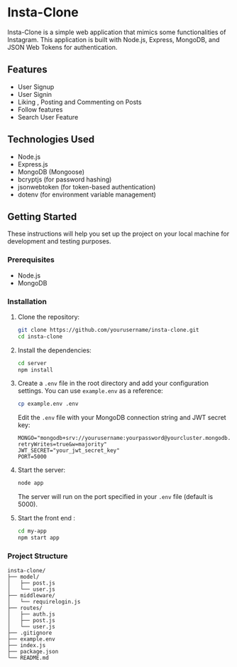 ﻿# Insta-Clone


Insta-Clone is a simple web application that mimics some functionalities of Instagram. This application is built with Node.js, Express, MongoDB, and JSON Web Tokens for authentication.

## Features

- User Signup
- User Signin
- Liking , Posting and Commenting on Posts
- Follow features
- Search User Feature

## Technologies Used

- Node.js
- Express.js
- MongoDB (Mongoose)
- bcryptjs (for password hashing)
- jsonwebtoken (for token-based authentication)
- dotenv (for environment variable management)

## Getting Started

These instructions will help you set up the project on your local machine for development and testing purposes.

### Prerequisites

- Node.js
- MongoDB

### Installation

1. Clone the repository:

    ```bash
    git clone https://github.com/yourusername/insta-clone.git
    cd insta-clone
    ```

2. Install the dependencies:

    ```bash
    cd server
    npm install
    ```

3. Create a `.env` file in the root directory and add your configuration settings. You can use `example.env` as a reference:

    ```bash
    cp example.env .env
    ```

    Edit the `.env` file with your MongoDB connection string and JWT secret key:

    ```env
    MONGO="mongodb+srv://yourusername:yourpassword@yourcluster.mongodb.net/yourdbname?retryWrites=true&w=majority"
    JWT_SECRET="your_jwt_secret_key"
    PORT=5000
    ```

4. Start the server:

    ```bash
    node app
    ```

    The server will run on the port specified in your `.env` file (default is 5000).

4. Start the front end :

    ```bash
    cd my-app
    npm start app
    ```


 

### Project Structure

```plaintext
insta-clone/
├── model/
│   ├── post.js
│   └── user.js
├── middleware/
│   └── requirelogin.js
├── routes/
│   ├── auth.js
│   ├── post.js
│   └── user.js
├── .gitignore
├── example.env
├── index.js
├── package.json
└── README.md
